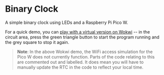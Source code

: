 # Binary Clock

A simple binary clock using LEDs and a Raspberry Pi Pico W.

For a quick demo, you can [play with a virtual version on Wokwi](https://wokwi.com/projects/389796647886494721) -- in the circuit area, press the green triangle button to start the program running and the grey square to stop it again. 

> **Note**: In the above Wokwi demo, the WiFi access simulation for the Pico W does not currently function. Parts of the code relating to this are commented out and labelled. It does mean you will have to manually update the RTC in the code to reflect your local time.
